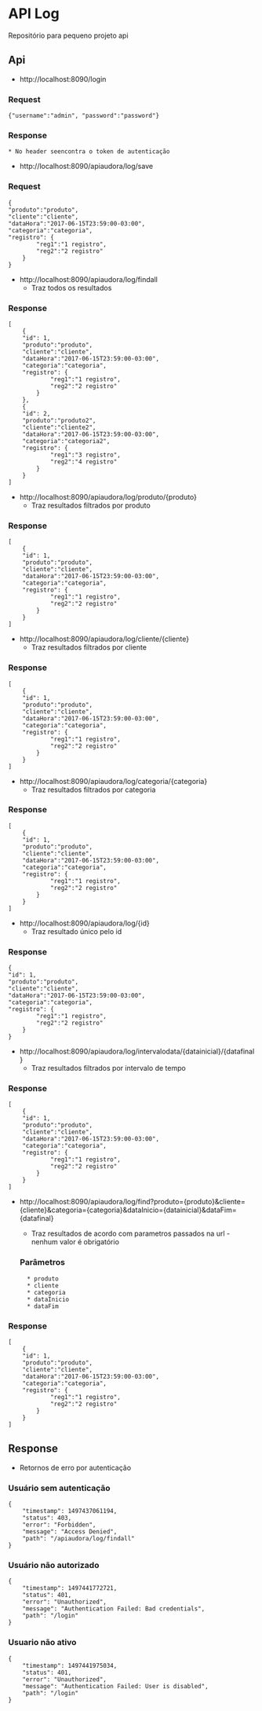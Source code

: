 # API Log
Repositório para pequeno projeto api


## Api

* http://localhost:8090/login

### Request
	{"username":"admin", "password":"password"}
### Response
	* No header seencontra o token de autenticação

* http://localhost:8090/apiaudora/log/save
### Request
	{
	"produto":"produto",
	"cliente":"cliente",
	"dataHora":"2017-06-15T23:59:00-03:00",
	"categoria":"categoria",
	"registro": {
			"reg1":"1 registro",
			"reg2":"2 registro"
		}
	}

* http://localhost:8090/apiaudora/log/findall
	* Traz todos os resultados
### Response
	[
		{
		"id": 1,
		"produto":"produto",
		"cliente":"cliente",
		"dataHora":"2017-06-15T23:59:00-03:00",
		"categoria":"categoria",
		"registro": {
				"reg1":"1 registro",
				"reg2":"2 registro"
			}
		},
		{
		"id": 2,
		"produto":"produto2",
		"cliente":"cliente2",
		"dataHora":"2017-06-15T23:59:00-03:00",
		"categoria":"categoria2",
		"registro": {
				"reg1":"3 registro",
				"reg2":"4 registro"
			}
		}
	]

* http://localhost:8090/apiaudora/log/produto/{produto}
	* Traz resultados filtrados por produto
### Response
	[
		{
		"id": 1,
		"produto":"produto",
		"cliente":"cliente",
		"dataHora":"2017-06-15T23:59:00-03:00",
		"categoria":"categoria",
		"registro": {
				"reg1":"1 registro",
				"reg2":"2 registro"
			}
		}
	]
	
* http://localhost:8090/apiaudora/log/cliente/{cliente}
	* Traz resultados filtrados por cliente
### Response
	[
		{
		"id": 1,
		"produto":"produto",
		"cliente":"cliente",
		"dataHora":"2017-06-15T23:59:00-03:00",
		"categoria":"categoria",
		"registro": {
				"reg1":"1 registro",
				"reg2":"2 registro"
			}
		}
	]

* http://localhost:8090/apiaudora/log/categoria/{categoria}
	* Traz resultados filtrados por categoria
### Response
	[
		{
		"id": 1,
		"produto":"produto",
		"cliente":"cliente",
		"dataHora":"2017-06-15T23:59:00-03:00",
		"categoria":"categoria",
		"registro": {
				"reg1":"1 registro",
				"reg2":"2 registro"
			}
		}
	]
	
* http://localhost:8090/apiaudora/log/{id}
	* Traz resultado único pelo id
### Response
	{
	"id": 1,
	"produto":"produto",
	"cliente":"cliente",
	"dataHora":"2017-06-15T23:59:00-03:00",
	"categoria":"categoria",
	"registro": {
			"reg1":"1 registro",
			"reg2":"2 registro"
		}
	}
	
* http://localhost:8090/apiaudora/log/intervalodata/{datainicial}/{datafinal}
	* Traz resultados filtrados por intervalo de tempo
### Response
	[
		{
		"id": 1,
		"produto":"produto",
		"cliente":"cliente",
		"dataHora":"2017-06-15T23:59:00-03:00",
		"categoria":"categoria",
		"registro": {
				"reg1":"1 registro",
				"reg2":"2 registro"
			}
		}
	]
* http://localhost:8090/apiaudora/log/find?produto={produto}&cliente={cliente}&categoria={categoria}&dataInicio={datainicial}&dataFim={datafinal}
	* Traz resultados de acordo com parametros passados na url - nenhum valor é obrigatório
	
	### Parâmetros
		* produto 
		* cliente 
		* categoria 
		* dataInicio 
		* dataFim 
### Response
	[
		{
		"id": 1,
		"produto":"produto",
		"cliente":"cliente",
		"dataHora":"2017-06-15T23:59:00-03:00",
		"categoria":"categoria",
		"registro": {
				"reg1":"1 registro",
				"reg2":"2 registro"
			}
		}
	]


## Response
* Retornos de erro por autenticação
### Usuário sem autenticação
	{
	    "timestamp": 1497437061194,
	    "status": 403,
	    "error": "Forbidden",
	    "message": "Access Denied",
	    "path": "/apiaudora/log/findall"
	}

### Usuário não autorizado
	{
	    "timestamp": 1497441772721,
	    "status": 401,
	    "error": "Unauthorized",
	    "message": "Authentication Failed: Bad credentials",
	    "path": "/login"
	}

### Usuario não ativo
	{
	    "timestamp": 1497441975034,
	    "status": 401,
	    "error": "Unauthorized",
	    "message": "Authentication Failed: User is disabled",
	    "path": "/login"
	}
